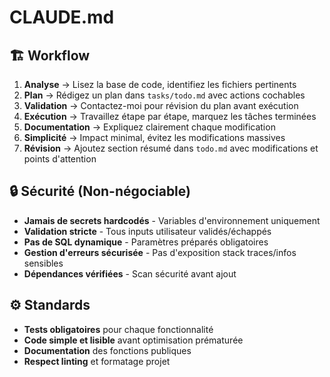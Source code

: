 # CLAUDE.md

## 🏗️ Workflow

1. **Analyse** → Lisez la base de code, identifiez les fichiers pertinents
2. **Plan** → Rédigez un plan dans `tasks/todo.md` avec actions cochables  
3. **Validation** → Contactez-moi pour révision du plan avant exécution
4. **Exécution** → Travaillez étape par étape, marquez les tâches terminées
5. **Documentation** → Expliquez clairement chaque modification
6. **Simplicité** → Impact minimal, évitez les modifications massives
7. **Révision** → Ajoutez section résumé dans `todo.md` avec modifications et points d'attention

## 🔒 Sécurité (Non-négociable)

- **Jamais de secrets hardcodés** - Variables d'environnement uniquement
- **Validation stricte** - Tous inputs utilisateur validés/échappés  
- **Pas de SQL dynamique** - Paramètres préparés obligatoires
- **Gestion d'erreurs sécurisée** - Pas d'exposition stack traces/infos sensibles
- **Dépendances vérifiées** - Scan sécurité avant ajout

## ⚙️ Standards

- **Tests obligatoires** pour chaque fonctionnalité
- **Code simple et lisible** avant optimisation prématurée
- **Documentation** des fonctions publiques
- **Respect linting** et formatage projet